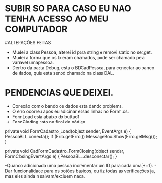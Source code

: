 # SUBIR SO PARA CASO EU NAO TENHA ACESSO AO MEU COMPUTADOR


#ALTERAÇÕES FEITAS
- Mudei a class Pessoa, alterei id para string e removi static no set,get.
- Mudei a forma que os tx eram chamados, pode ser chamado pela variavel umapessoa.
- Dentro da pasta Debug, esta o BDCadPessoa, para conectar ao banco de dados, quie esta senod chamado na class DAL.

# PENDENCIAS QUE DEIXEI.
- Conexão com o bando de dados esta dando problema.
- O erro ocorreu apos eu adicinar essas linhas no Form1.cs.
- FormLoad esta abaixo do buttao1
- FormCloding esta no final do código


private void FormCadastro_Load(object sender, EventArgs e)
{
    PessoaBLL.conecta();
    if (Erro.getErro())
        MessageBox.Show(Erro.getMsg());
}

private void CadFormCadastro_FormClosing(object sender, FormClosingEventArgs e)
 {
     PessoaBLL.desconectar();
 }


-Quando adicionada uma pessoa incrementar um ID para cada uma(+=1).
-Dar funcionalidade para os botões basicos, eu fiz todas as verificações ja, mas eles ainda n salvam/excluem nada.
